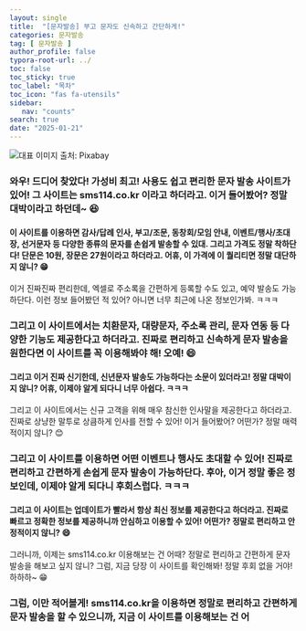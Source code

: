 ```yaml
---
layout: single
title:  "[문자발송] 부고 문자도 신속하고 간단하게!"
categories: 문자발송
tag: [ 문자발송 ]
author_profile: false
typora-root-url: ../
toc: false
toc_sticky: true
toc_label: "목차"
toc_icon: "fas fa-utensils"
sidebar:
   nav: "counts"
search: true
date: "2025-01-21"
---
```


![대표 이미지](https://pixabay.com/get/g72c616790c9d6c3ff9331839f27d7668b4a7f604315bd3fd059f8912bbc8eacf72d8699ddae3fc20f2634a154ca1c9ef24b7d7ddef9f80cea57010a3c93860bc_640.jpg) 출처: Pixabay <!-- Markdown 이미지 삽입 -->

### 와우! 드디어 찾았다! 가성비 최고! 사용도 쉽고 편리한 문자 발송 사이트가 있어! 그 사이트는 sms114.co.kr 이라고 하더라고. 이거 들어봤어? 정말 대박이라고 하던데~ 😆

#### 이 사이트를 이용하면 감사/답례 인사, 부고/조문, 동창회/모임 안내, 이벤트/행사/초대장, 선거문자 등 다양한 종류의 문자를 손쉽게 발송할 수 있대. 그리고 가격도 정말 착하단다! 단문은 10원, 장문은 27원이라고 하더라고. 어휴, 이 가격에 이 퀄리티면 정말 대단하지 않니? 😁

이거 진짜진짜 편리한데, 엑셀로 주소록을 간편하게 등록할 수도 있고, 예약 발송도 가능하단다. 이런 정보 들어봤던 적 있어? 아니면 너무 최근에 나온 정보인가봐. ㅋㅋㅋ

### 그리고 이 사이트에서는 치환문자, 대량문자, 주소록 관리, 문자 연동 등 다양한 기능도 제공한다고 하더라고. 진짜로 편리하고 신속하게 문자 발송을 원한다면 이 사이트를 꼭 이용해봐야 해! 오예! 😄

#### 그리고 이거 진짜 신기한데, 신년문자 발송도 가능하다는 소문이 있더라고! 정말 대박이지 않니? 어휴, 이제야 알게 되다니 너무 아쉽다. ㅋㅋㅋ

그리고 이 사이트에서는 신규 고객을 위해 매우 참신한 인사말을 제공한다고 하더라고. 진짜로 상냥한 말투로 상큼하게 인사를 전할 수 있어! 이거 들어봤어? 어떤가? 정말 매력적이지 않니? 😊

### 그리고 이 사이트를 이용하면 어떤 이벤트나 행사도 초대할 수 있어! 진짜로 편리하고 간편하게 손쉽게 문자 발송이 가능하단다. 후아, 이거 정말 좋은 정보인데, 이제야 알게 되다니 후회스럽다. ㅋㅋㅋ

#### 그리고 이 사이트는 업데이트가 빨라서 항상 최신 정보를 제공한다고 하더라고. 진짜로 빠르고 정확한 정보를 제공하니까 안심하고 이용할 수 있어! 어떤가? 정말로 편리하고 안정적이지 않니? 😄

그러니까, 이제는 sms114.co.kr 이용해보는 건 어때? 정말로 편리하고 간편하게 문자 발송을 해보고 싶지 않니? 그럼, 지금 당장 이 사이트를 확인해봐! 정말 후회 없을 거야! 하하하~ 😁

### 그럼, 이만 적어볼게! sms114.co.kr을 이용하면 정말로 편리하고 간편하게 문자 발송을 할 수 있으니까, 지금 이 사이트를 이용해보는 건 어
